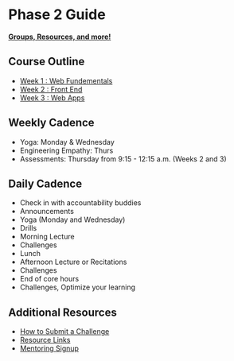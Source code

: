 # Phase 2 Guide

**[Groups, Resources, and more!](../../wiki)**

## Course Outline

- [Week 1 : Web Fundementals](week-1.md)
- [Week 2 : Front End](week-2.md)
- [Week 3 : Web Apps](week-3.md)

## Weekly Cadence

- Yoga: Monday & Wednesday
- Engineering Empathy: Thurs
- Assessments: Thursday from 9:15 - 12:15 a.m. (Weeks 2 and 3)

## Daily Cadence

- Check in with accountability buddies
- Announcements
- Yoga (Monday and Wednesday)
- Drills
- Morning Lecture
- Challenges
- Lunch
- Afternoon Lecture or Recitations
- Challenges
- End of core hours
- Challenges, Optimize your learning

## Additional Resources

- [How to Submit a Challenge](resources/how-to-submit.md)
- [Resource Links](resources/resources.md)
- [Mentoring Signup](http://mentoring.devbootcamp.com/)
